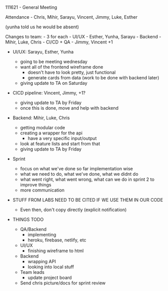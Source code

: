 111621 - General Meeting

Attendance - Chris, Mihir, Sarayu, Vincent, Jimmy, Luke, Esther

(yunha told us he would be absent)

Changes to team:
	- 3 for each
	- UI/UX
		- Esther, Yunha, Sarayu
	- Backend
		- Mihir, Luke, Chris
	- CI/CD + QA
		- Jimmy, Vincent +1
	
- UI/UX: Sarayu, Esther, Yunha
	- going to be meeting wednesday 
	- want all of the frontend wireframe done
		- doesn't have to look pretty, just functional
		- generate cards from data (work to be done with backend later)
	- giving update to TA on Saturday
	
- CICD pipeline: Vincent, Jimmy, +1? 
	- giving update to TA by Friday
	- once this is done, move and help with backend

- Backend: Mihir, Luke, Chris
	- getting modular code
	- creating a wrapper for the api
		- have a very specific input/output
	- look at feature lists and start from that
	- giving update to TA by Friday
	
- Sprint 
	- focus on what we've done so far implementation wise
	- what we need to do, what we've done, what we didnt do
	- what went right, what went wrong, what can we do in sprint 2 to improve things
	- more communication

- STUFF FROM LABS NEED TO BE CITED IF WE USE THEM IN OUR CODE
	- Even then, don't copy directly (explicit notification)
	
- THINGS TODO
	- QA/Backend
		- implementing 
		- heroku, firebase, netlify, etc
	- UI/UX
		- finishing wireframe to html
	- Backend
		- wrapping API
		- looking into local stuff
	- Team leads
		- update project board
	- Send chris picture/docs for sprint review
